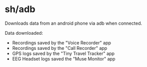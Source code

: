 sh/adb
========

Downloads data from an android phone via adb when connected.

Data downloaded:
- Recordings saved by the "Voice Recorder" app
- Recordings saved by the "Call Recorder" app
- GPS logs saved by the "Tiny Travel Tracker" app
- EEG Headset logs saved the "Muse Monitor" app
